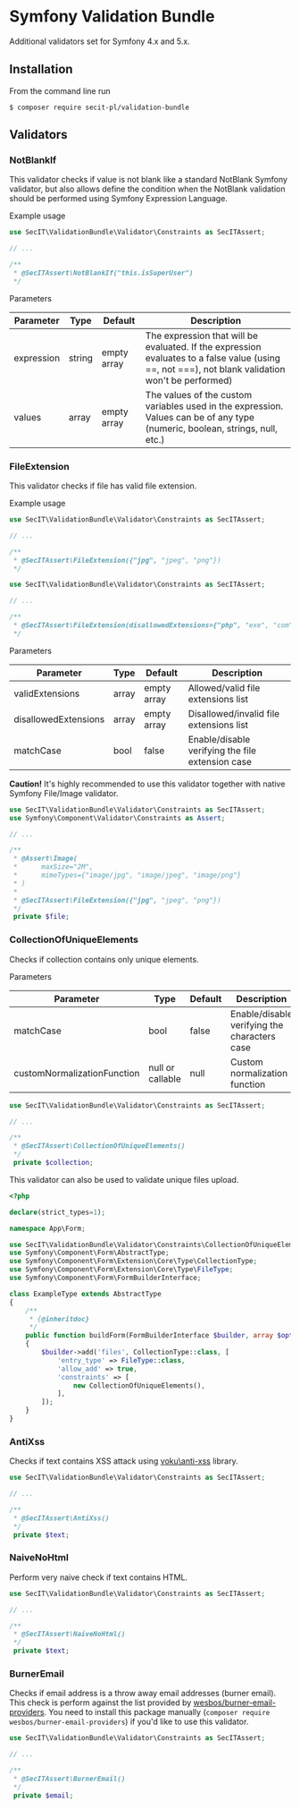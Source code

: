 # Symfony Validation Bundle

Additional validators set for Symfony 4.x and 5.x.

## Installation

From the command line run

```
$ composer require secit-pl/validation-bundle
```

## Validators

### NotBlankIf

This validator checks if value is not blank like a standard NotBlank Symfony validator, but also allows define 
the condition when the NotBlank validation should be performed using Symfony Expression Language.

Example usage

```php
use SecIT\ValidationBundle\Validator\Constraints as SecITAssert;

// ...

/**
 * @SecITAssert\NotBlankIf("this.isSuperUser")
 */
```

Parameters

| Parameter | Type | Default | Description |
|---|---|---|---| 
| expression | string | empty array | The expression that will be evaluated. If the expression evaluates to a false value (using ==, not ===), not blank validation won't be performed) |
| values | array | empty array | The values of the custom variables used in the expression. Values can be of any type (numeric, boolean, strings, null, etc.) |


### FileExtension

This validator checks if file has valid file extension.

Example usage

```php
use SecIT\ValidationBundle\Validator\Constraints as SecITAssert;

// ...

/**
 * @SecITAssert\FileExtension({"jpg", "jpeg", "png"})
 */
```


```php
use SecIT\ValidationBundle\Validator\Constraints as SecITAssert;

// ...

/**
 * @SecITAssert\FileExtension(disallowedExtensions={"php", "exe", "com"})
 */
```

Parameters

| Parameter | Type | Default | Description |
|---|---|---|---| 
| validExtensions | array | empty array | Allowed/valid file extensions list |
| disallowedExtensions | array | empty array | Disallowed/invalid file extensions list |
| matchCase | bool | false | Enable/disable verifying the file extension case |

**Caution!** It's highly recommended to use this validator together with native Symfony File/Image validator.

```php
use SecIT\ValidationBundle\Validator\Constraints as SecITAssert;
use Symfony\Component\Validator\Constraints as Assert;

// ...

/**
 * @Assert\Image(
 *      maxSize="2M",
 *      mimeTypes={"image/jpg", "image/jpeg", "image/png"}
 * )
 *
 * @SecITAssert\FileExtension({"jpg", "jpeg", "png"})
 */
 private $file;
```

### CollectionOfUniqueElements

Checks if collection contains only unique elements.

Parameters

| Parameter | Type | Default | Description |
|---|---|---|---| 
| matchCase | bool | false | Enable/disable verifying the characters case |
| customNormalizationFunction | null or callable | null | Custom normalization function |

```php
use SecIT\ValidationBundle\Validator\Constraints as SecITAssert;

// ...

/**
 * @SecITAssert\CollectionOfUniqueElements()
 */
 private $collection;
```

This validator can also be used to validate unique files upload.

```php
<?php

declare(strict_types=1);

namespace App\Form;

use SecIT\ValidationBundle\Validator\Constraints\CollectionOfUniqueElements;
use Symfony\Component\Form\AbstractType;
use Symfony\Component\Form\Extension\Core\Type\CollectionType;
use Symfony\Component\Form\Extension\Core\Type\FileType;
use Symfony\Component\Form\FormBuilderInterface;

class ExampleType extends AbstractType
{
    /**
     * {@inheritdoc}
     */
    public function buildForm(FormBuilderInterface $builder, array $options)
    {
        $builder->add('files', CollectionType::class, [
            'entry_type' => FileType::class,
            'allow_add' => true,
            'constraints' => [
                new CollectionOfUniqueElements(),
            ],
        ]);
    }
}

```

### AntiXss

Checks if text contains XSS attack using [voku\anti-xss](https://github.com/voku/anti-xss) library.

```php
use SecIT\ValidationBundle\Validator\Constraints as SecITAssert;

// ...

/**
 * @SecITAssert\AntiXss()
 */
 private $text;
```

### NaiveNoHtml

Perform very naive check if text contains HTML.

```php
use SecIT\ValidationBundle\Validator\Constraints as SecITAssert;

// ...

/**
 * @SecITAssert\NaiveNoHtml()
 */
 private $text;
```

### BurnerEmail

Checks if email address is a throw away email addresses (burner email).
This check is perform against the list provided by [wesbos/burner-email-providers](https://github.com/wesbos/burner-email-providers).
You need to install this package manually (`composer require wesbos/burner-email-providers`) if you'd like to use this validator.

```php
use SecIT\ValidationBundle\Validator\Constraints as SecITAssert;

// ...

/**
 * @SecITAssert\BurnerEmail()
 */
 private $email;
```
